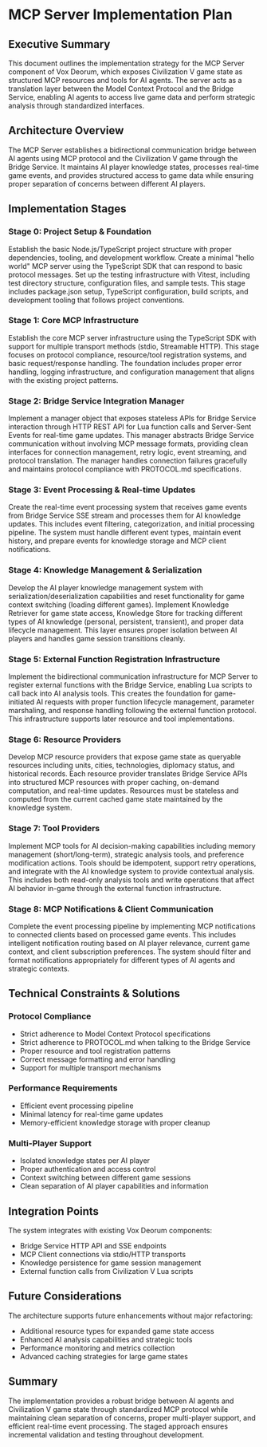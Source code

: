# MCP Server Implementation Plan

## Executive Summary
This document outlines the implementation strategy for the MCP Server component of Vox Deorum, which exposes Civilization V game state as structured MCP resources and tools for AI agents. The server acts as a translation layer between the Model Context Protocol and the Bridge Service, enabling AI agents to access live game data and perform strategic analysis through standardized interfaces.

## Architecture Overview
The MCP Server establishes a bidirectional communication bridge between AI agents using MCP protocol and the Civilization V game through the Bridge Service. It maintains AI player knowledge states, processes real-time game events, and provides structured access to game data while ensuring proper separation of concerns between different AI players.

## Implementation Stages

### Stage 0: Project Setup & Foundation
Establish the basic Node.js/TypeScript project structure with proper dependencies, tooling, and development workflow. Create a minimal "hello world" MCP server using the TypeScript SDK that can respond to basic protocol messages. Set up the testing infrastructure with Vitest, including test directory structure, configuration files, and sample tests. This stage includes package.json setup, TypeScript configuration, build scripts, and development tooling that follows project conventions.

### Stage 1: Core MCP Infrastructure
Establish the core MCP server infrastructure using the TypeScript SDK with support for multiple transport methods (stdio, Streamable HTTP). This stage focuses on protocol compliance, resource/tool registration systems, and basic request/response handling. The foundation includes proper error handling, logging infrastructure, and configuration management that aligns with the existing project patterns.

### Stage 2: Bridge Service Integration Manager
Implement a manager object that exposes stateless APIs for Bridge Service interaction through HTTP REST API for Lua function calls and Server-Sent Events for real-time game updates. This manager abstracts Bridge Service communication without involving MCP message formats, providing clean interfaces for connection management, retry logic, event streaming, and protocol translation. The manager handles connection failures gracefully and maintains protocol compliance with PROTOCOL.md specifications.

### Stage 3: Event Processing & Real-time Updates
Create the real-time event processing system that receives game events from Bridge Service SSE stream and processes them for AI knowledge updates. This includes event filtering, categorization, and initial processing pipeline. The system must handle different event types, maintain event history, and prepare events for knowledge storage and MCP client notifications. 

### Stage 4: Knowledge Management & Serialization
Develop the AI player knowledge management system with serialization/deserialization capabilities and reset functionality for game context switching (loading different games). Implement Knowledge Retriever for game state access, Knowledge Store for tracking different types of AI knowledge (personal, persistent, transient), and proper data lifecycle management. This layer ensures proper isolation between AI players and handles game session transitions cleanly.

### Stage 5: External Function Registration Infrastructure
Implement the bidirectional communication infrastructure for MCP Server to register external functions with the Bridge Service, enabling Lua scripts to call back into AI analysis tools. This creates the foundation for game-initiated AI requests with proper function lifecycle management, parameter marshaling, and response handling following the external function protocol. This infrastructure supports later resource and tool implementations.

### Stage 6: Resource Providers
Develop MCP resource providers that expose game state as queryable resources including units, cities, technologies, diplomacy status, and historical records. Each resource provider translates Bridge Service APIs into structured MCP resources with proper caching, on-demand computation, and real-time updates. Resources must be stateless and computed from the current cached game state maintained by the knowledge system.

### Stage 7: Tool Providers
Implement MCP tools for AI decision-making capabilities including memory management (short/long-term), strategic analysis tools, and preference modification actions. Tools should be idempotent, support retry operations, and integrate with the AI knowledge system to provide contextual analysis. This includes both read-only analysis tools and write operations that affect AI behavior in-game through the external function infrastructure.

### Stage 8: MCP Notifications & Client Communication
Complete the event processing pipeline by implementing MCP notifications to connected clients based on processed game events. This includes intelligent notification routing based on AI player relevance, current game context, and client subscription preferences. The system should filter and format notifications appropriately for different types of AI agents and strategic contexts.

## Technical Constraints & Solutions

### Protocol Compliance
- Strict adherence to Model Context Protocol specifications
- Strict adherence to PROTOCOL.md when talking to the Bridge Service
- Proper resource and tool registration patterns
- Correct message formatting and error handling
- Support for multiple transport mechanisms

### Performance Requirements
- Efficient event processing pipeline
- Minimal latency for real-time game updates
- Memory-efficient knowledge storage with proper cleanup

### Multi-Player Support
- Isolated knowledge states per AI player
- Proper authentication and access control
- Context switching between different game sessions
- Clean separation of AI player capabilities and information

## Integration Points
The system integrates with existing Vox Deorum components:
- Bridge Service HTTP API and SSE endpoints
- MCP Client connections via stdio/HTTP transports
- Knowledge persistence for game session management
- External function calls from Civilization V Lua scripts

## Future Considerations
The architecture supports future enhancements without major refactoring:
- Additional resource types for expanded game state access
- Enhanced AI analysis capabilities and strategic tools
- Performance monitoring and metrics collection
- Advanced caching strategies for large game states

## Summary
The implementation provides a robust bridge between AI agents and Civilization V game state through standardized MCP protocol while maintaining clean separation of concerns, proper multi-player support, and efficient real-time event processing. The staged approach ensures incremental validation and testing throughout development.